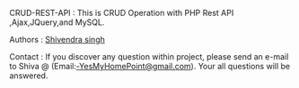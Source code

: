 CRUD-REST-API :
This is CRUD Operation with PHP Rest API ,Ajax,JQuery,and MySQL.

Authors :
[Shivendra singh](https://github.com/shivaone1)

Contact :
If you discover any question within project, please send an e-mail to Shiva @ (Email:-YesMyHomePoint@gmail.com). Your all questions will be answered.


